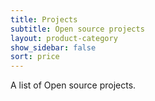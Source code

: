 ```yaml
---
title: Projects
subtitle: Open source projects
layout: product-category
show_sidebar: false
sort: price
---
```


A list of Open source projects.
